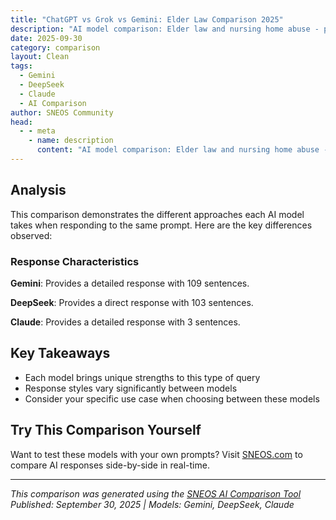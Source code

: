 ```yaml
---
title: "ChatGPT vs Grok vs Gemini: Elder Law Comparison 2025"
description: "AI model comparison: Elder law and nursing home abuse - protect elderly rights..."
date: 2025-09-30
category: comparison
layout: Clean
tags:
  - Gemini
  - DeepSeek
  - Claude
  - AI Comparison
author: SNEOS Community
head:
  - - meta
    - name: description
      content: "AI model comparison: Elder law and nursing home abuse - protect elderly rights..."
---
```


<ChatComparison
  title="ChatGPT vs Grok vs Gemini: Elder Law Comparison 2025"
  prompt="Elder law and nursing home abuse - protect elderly rights"
  :responses='{
    "Gemini": "Okay, let\u0027s break down elder law and nursing home abuse, focusing on protecting the rights of elderly individuals.  This is a critical area because older adults are particularly vulnerable to abuse and exploitation.\n\n**I. Elder Law: A Comprehensive Overview**\n\nElder law is a specialized area of law that focuses on the unique legal needs of older adults. It\u0027s not just one thing; it\u0027s a collection of legal practices that address various aspects of aging. Here\u0027s a breakdown of key areas:\n\n*   **Estate Planning:** This includes wills, trusts, powers of attorney, and advance directives (living wills and healthcare proxies).  These documents ensure that the elder\u0027s wishes regarding their assets and healthcare are respected, even if they become incapacitated.\n*   **Guardianship and Conservatorship:**  If an elder becomes unable to manage their own affairs (financial or personal), a court may appoint a guardian (for personal care decisions) or conservator (for financial decisions). Elder law attorneys help navigate this process, ensuring the elder\u0027s rights are protected and that the least restrictive option is pursued.\n*   **Medicaid Planning:**  Long-term care can be incredibly expensive.  Medicaid is a government program that can help cover these costs, but eligibility requirements are complex. Elder law attorneys advise on strategies to qualify for Medicaid while protecting assets as much as possible within legal limits. This might involve creating specific types of trusts or making strategic gifts.\n*   **Medicare:** Understanding Medicare benefits, enrollment, and appeals processes is another key area.\n*   **Social Security:**  Assistance with navigating Social Security retirement, disability, and survivor benefits.\n*   **Long-Term Care Planning:**  This encompasses various options for long-term care, including in-home care, assisted living facilities, and nursing homes. Elder law attorneys can help families evaluate these options and understand the legal and financial implications of each.\n*   **Nursing Home Issues:** This is where elder law intersects directly with nursing home abuse and neglect.  It involves issues such as:\n    *   Reviewing nursing home contracts and admission agreements.\n    *   Ensuring residents\u0027 rights are protected.\n    *   Addressing concerns about the quality of care.\n    *   Pursuing legal action in cases of abuse or neglect.\n*   **Elder Abuse Prevention and Reporting:** Elder law attorneys are often involved in educating the community about elder abuse and how to report it.\n*   **Special Needs Planning:** This overlaps with elder law when dealing with older adults who have disabilities.\n*   **Housing Issues:**  This includes issues related to senior housing, reverse mortgages, and property tax relief.\n\n**II. Nursing Home Abuse and Neglect: A Deep Dive**\n\nNursing home abuse and neglect are serious problems that can have devastating consequences for elderly residents. It\u0027s crucial to recognize the signs, understand the different forms it can take, and know how to report it.\n\n*   **Definitions:**\n    *   **Abuse:** Intentional actions that cause harm or create a risk of harm to an elderly person.\n    *   **Neglect:** Failure to provide the care, supervision, or services necessary to maintain the health and safety of an elderly person.\n\n*   **Types of Abuse:**\n    *   **Physical Abuse:** Hitting, slapping, pushing, kicking, or using restraints improperly.\n    *   **Sexual Abuse:** Any unwanted sexual contact.\n    *   **Emotional/Psychological Abuse:** Verbal threats, intimidation, humiliation, isolation, or harassment.\n    *   **Financial Exploitation:**  Misusing or stealing an elder\u0027s money or property. This can involve scams, unauthorized withdrawals, or coercing the elder to sign over assets.\n    *   **Neglect:**  Failure to provide adequate food, water, hygiene, medical care, or a safe living environment.\n    *   **Abandonment:**  Deserting an elderly person who is dependent on care.\n\n*   **Signs of Abuse and Neglect:**\n    *   **Physical Signs:** Unexplained bruises, cuts, burns, or fractures; signs of restraint; poor hygiene; weight loss; dehydration; bedsores.\n    *   **Emotional/Behavioral Signs:**  Sudden changes in behavior; withdrawal from activities; anxiety; depression; fear; agitation; reluctance to speak openly.\n    *   **Financial Signs:**  Unexplained withdrawals from bank accounts; sudden changes in financial documents; unpaid bills; missing personal belongings.\n    *   **Environmental Signs:** Unsafe or unsanitary living conditions; lack of basic necessities.\n\n*   **Causes of Nursing Home Abuse and Neglect:**\n    *   **Understaffing:**  Inadequate staffing levels can lead to overworked and stressed employees who are unable to provide proper care.\n    *   **Poor Training:**  Insufficient training can result in staff members not knowing how to properly care for residents or how to recognize and prevent abuse.\n    *   **Lack of Supervision:**  Inadequate supervision can allow abuse and neglect to go undetected.\n    *   **Burnout:**  High levels of stress and burnout among staff members can increase the risk of abuse and neglect.\n    *   **Poor Hiring Practices:**  Failing to conduct thorough background checks can result in hiring individuals with a history of abuse or neglect.\n    *   **Greed:**  Some nursing homes prioritize profits over the well-being of their residents, leading to cost-cutting measures that compromise care.\n\n**III. Protecting Elderly Rights: A Multi-Pronged Approach**\n\nProtecting the rights of elderly individuals requires a comprehensive strategy involving legal safeguards, vigilance, and proactive measures.\n\n*   **Legal Protections:**\n    *   **Federal Laws:** The Nursing Home Reform Act (part of the Omnibus Budget Reconciliation Act of 1987) sets minimum standards of care for nursing homes and guarantees residents certain rights, including the right to privacy, the right to make their own decisions, and the right to be free from abuse and neglect.\n    *   **State Laws:**  Each state has its own laws regarding elder abuse, neglect, and exploitation. These laws often define specific types of abuse, establish reporting requirements, and provide remedies for victims.\n    *   **Residents\u0027 Rights:** Nursing homes are required to inform residents of their rights and to provide them with a copy of these rights upon admission. These rights typically include the right to:\n        *   Be treated with dignity and respect.\n        *   Receive quality care.\n        *   Participate in their own care planning.\n        *   Refuse treatment.\n        *   Privacy.\n        *   Freedom from discrimination.\n        *   Manage their own finances (or have a representative do so).\n        *   Complain without fear of retaliation.\n        *   Visit with family and friends.\n\n*   **Proactive Measures:**\n    *   **Estate Planning:**  Having a comprehensive estate plan in place, including powers of attorney and advance directives, can help ensure that the elder\u0027s wishes are respected and that someone they trust is able to make decisions on their behalf if they become incapacitated.\n    *   **Careful Selection of Nursing Homes:**  Thoroughly research nursing homes before making a decision. Visit the facility, talk to residents and staff, and review the facility\u0027s record of complaints and violations. Medicare provides a Nursing Home Compare tool to help with this process.\n    *   **Regular Visits:**  Frequent visits from family and friends can help ensure that the elder is receiving proper care and that any signs of abuse or neglect are detected early.\n    *   **Communication:**  Maintain open communication with the elder, their caregivers, and the nursing home staff.\n    *   **Advocacy:**  Advocate for the elder\u0027s rights and needs. If you have concerns about their care, address them promptly with the nursing home administration.\n    *   **Financial Oversight:**  Monitor the elder\u0027s finances for any signs of exploitation.\n\n*   **Reporting Abuse and Neglect:**\n    *   **Who to Report To:**\n        *   **Nursing Home Administration:**  Report the abuse or neglect to the nursing home administrator.\n        *   **State Licensing Agency:**  Contact the state agency that licenses and regulates nursing homes.\n        *   **Adult Protective Services (APS):**  Report the abuse or neglect to APS, which is a state agency that investigates reports of elder abuse.\n        *   **Long-Term Care Ombudsman:**  Contact the Long-Term Care Ombudsman, who is an advocate for residents of nursing homes and assisted living facilities.\n        *   **Law Enforcement:**  If the abuse involves a crime, report it to the police.\n    *   **How to Report:**  Most states have a hotline or online reporting system for reporting elder abuse.\n    *   **Confidentiality:**  In many states, reporters of elder abuse are protected from liability and their identity is kept confidential.\n\n*   **Legal Action:**\n    *   **When to Consult an Attorney:**  If you suspect that an elder has been a victim of nursing home abuse or neglect, it is important to consult with an experienced elder law attorney as soon as possible.\n    *   **Types of Legal Claims:**\n        *   **Negligence:**  A claim that the nursing home or its staff failed to provide reasonable care, resulting in injury to the resident.\n        *   **Medical Malpractice:**  A claim that a healthcare professional at the nursing home provided substandard medical care, resulting in injury to the resident.\n        *   **Assault and Battery:**  A claim that the resident was intentionally physically harmed.\n        *   **Wrongful Death:**  A claim that the resident died as a result of abuse or neglect.\n    *   **Damages:**  Damages that may be recovered in a nursing home abuse case include:\n        *   Medical expenses\n        *   Pain and suffering\n        *   Emotional distress\n        *   Punitive damages (in some cases)\n\n**IV. Resources**\n\n*   **National Center on Elder Abuse (NCEA):** [https://ncea.acl.gov/](https://ncea.acl.gov/)\n*   **Administration on Aging (AoA):** [https://acl.gov/](https://acl.gov/)\n*   **The National Long-Term Care Ombudsman Resource Center:** [https://ltcombudsman.org/](https://ltcombudsman.org/)\n*   **Medicare.gov:** [https://www.medicare.gov/](https://www.medicare.gov/) (For Nursing Home Compare)\n*   **Your State\u0027s Adult Protective Services (APS) Agency:**  Search online for \u0022[Your State] Adult Protective Services.\u0022\n*   **State Bar Associations:**  Many state bar associations have sections on elder law and can provide referrals to qualified attorneys.\n*   **National Academy of Elder Law Attorneys (NAELA):**  [https://www.naela.org/](https://www.naela.org/) (Provides a directory of elder law attorneys)\n\n**In Conclusion**\n\nProtecting the rights of elderly individuals requires a proactive and vigilant approach. By understanding the legal protections available, recognizing the signs of abuse and neglect, and taking steps to prevent it, we can help ensure that older adults receive the care and respect they deserve.  If you suspect elder abuse, report it immediately. Don\u0027t wait.  Early intervention can save lives and prevent further harm. Consulting with an elder law attorney is crucial for navigating the complexities of these situations and ensuring that the elder\u0027s rights are protected.\n",
    "DeepSeek": "Of course. This is a critical and complex area of law. Protecting the rights and well-being of our elderly population, especially those in nursing homes and long-term care facilities, is a paramount concern.\n\nHere is a comprehensive guide to elder law and nursing home abuse, focusing on how to protect elderly rights.\n\n---\n\n### **Part 1: Understanding Elder Law**\n\nElder law is a specialized legal practice focused on the needs and challenges of older adults and their families. It\u0027s not just about one thing; it\u0027s a holistic approach that covers a wide range of issues.\n\n**Key Areas of Elder Law:**\n\n1.  **Long-Term Care Planning:** This involves planning for the possibility of needing nursing home care. Key tools include:\n    *   **Medicaid Planning:** Strategizing to qualify for Medicaid (which pays for most long-term care) while protecting assets for a spouse or heirs, following strict legal guidelines.\n    *   **Veterans Benefits:** Assisting veterans and their spouses in obtaining Aid and Attendance benefits to help pay for care.\n\n2.  **Guardianship/Conservatorship:** When an elderly person becomes incapacitated and can no longer make decisions for themselves, a court can appoint a guardian (for personal decisions) and/or a conservator (for financial decisions). Elder law attorneys help families through this process, which is designed to protect the vulnerable individual.\n\n3.  **Advance Directives:** Ensuring an individual\u0027s wishes are known and respected.\n    *   **Durable Power of Attorney:** Names an \u0022agent\u0022 to handle financial matters if the person becomes incapacitated.\n    *   **Healthcare Power of Attorney (or Proxy):** Names an agent to make medical decisions.\n    *   **Living Will:** Outlines wishes for end-of-life medical care.\n    *   **HIPAA Authorization:** Allows family members to access medical information.\n\n4.  **Estate Planning and Probate:**\n    *   **Wills and Trusts:** Ensuring assets are distributed according to the person\u0027s wishes, often in a way that minimizes taxes and avoids probate.\n    *   **Probate Administration:** Guiding families through the court process of administering an estate after death.\n\n5.  **Social Security and Retirement Benefits:** Advising on when and how to claim benefits for maximum advantage.\n\n---\n\n### **Part 2: Nursing Home Abuse - Recognizing and Responding**\n\nNursing home abuse is a devastating breach of trust. It can be intentional or result from neglect (failure to act). Recognizing the signs is the first step to protection.\n\n#### **Types of Nursing Home Abuse \u0026 Neglect**\n\n*   **Physical Abuse:** Infliction of physical pain or injury.\n    *   **Signs:** Unexplained bruises, burns, cuts, or fractures; broken glasses; signs of restraint (welts on wrists); the resident flinching at touch.\n*   **Emotional/Psychological Abuse:** Infliction of mental anguish through verbal or non-verbal acts.\n    *   **Signs:** Withdrawal from normal activities, sudden changes in behavior (e.g., sucking, mumbling), fear of certain staff members, humiliation, and threats.\n*   **Sexual Abuse:** Non-consensual sexual contact of any kind.\n    *   **Signs:** Bruises around breasts or genitals, unexplained STDs, vaginal or anal bleeding, torn or bloody underclothing.\n*   **Financial Exploitation:** Illegal or improper use of a resident\u0027s funds, property, or assets.\n    *   **Signs:** Unexplained withdrawals from bank accounts, sudden changes in a will or power of attorney, missing cash or belongings, unpaid bills despite available funds.\n*   **Neglect:** Failure to provide the necessary care, resulting in harm or risk of harm. This is the most common form of abuse.\n    *   **Signs:** Bedsores (pressure ulcers), malnutrition, dehydration, poor personal hygiene, unsanitary living conditions, untreated medical problems, being left soiled for long periods.\n*   **Abandonment:** Desertion of a vulnerable elder by anyone who has assumed responsibility for their care.\n\n#### **The Nursing Home Bill of Rights**\n\nBy law, under the Federal Nursing Home Reform Act, every nursing home resident is guaranteed a set of fundamental rights. These include the right to:\n\n*   Be treated with dignity and respect.\n*   Be free from abuse, neglect, and restraints.\n*   Privacy and confidentiality.\n*   Participate in their own care and make choices about their life.\n*   Voice grievances without fear of retaliation.\n*   Have visits from family and friends.\n*   Manage their own finances (or choose someone to do so).\n\n---\n\n### **Part 3: How to Protect Elderly Rights - A Step-by-Step Action Plan**\n\nIf you suspect abuse or neglect, act immediately.\n\n**Step 1: Ensure Immediate Safety**\nIf the situation is life-threatening, **call 911**. For non-emergency but serious concerns, consider removing your loved one from the facility temporarily if it is safe to do so.\n\n**Step 2: Document Everything**\nKeep a detailed journal. Note:\n*   Dates, times, and specifics of any incidents or concerning conditions.\n*   Photographs of injuries or poor conditions (e.g., soiled bedding, lack of water).\n*   Names of staff involved and any witnesses.\n*   Your communications with the facility (who you spoke with, what was said).\n\n**Step 3: Report the Abuse**\nYou have multiple avenues for reporting. You can and should use more than one.\n*   **Facility Administration:** Report your concerns to the Director of Nursing or the Administrator. Follow up in writing.\n*   **State Survey Agency:** Every state has an agency that licenses and inspects nursing homes. They are required to investigate complaints. (You can find your state\u0027s agency through the [Eldercare Locator](https://eldercare.acl.gov/)).\n*   **Adult Protective Services (APS):** Every state has an APS agency to investigate reports of abuse, neglect, and exploitation of vulnerable adults.\n*   **Long-Term Care Ombudsman:** This is a crucial, free, and confidential resource. Ombudsmen are advocates for residents\u0027 rights. They work to resolve problems and are independent of the nursing home. Find your local Ombudsman through the [Eldercare Locator](https://eldercare.acl.gov/).\n\n**Step 4: Seek Medical Attention**\nHave the elderly person seen by an independent physician to document injuries and treat any medical issues resulting from the abuse or neglect. This also creates an official medical record.\n\n**Step 5: Consult an Elder Law Attorney**\nAn experienced elder law attorney is essential. They can:\n*   Advise you on the best legal course of action.\n*   Help you secure your loved one\u0027s safety and assets.\n*   Navigate the complex web of state and federal regulations.\n*   File a lawsuit for damages if appropriate. This can compensate for medical bills, pain and suffering, and can force the facility to change its practices to protect others.\n\n---\n\n### **Part 4: Prevention is Key**\n\n*   **Visit Frequently and at Unexpected Times:** Your presence is a powerful deterrent to abuse.\n*   **Ask Questions:** Be involved in care planning meetings. Ask about medications, treatments, and any changes in condition.\n*   **Build Relationships with Staff:** Knowing the caregivers by name fosters accountability and better communication.\n*   **Trust Your Instincts:** If something feels wrong, it probably is. Investigate and ask questions.\n\n### **Resources**\n\n*   **National Center on Elder Abuse (NCEA):** [https://ncea.acl.gov/](https://ncea.acl.gov/)\n*   **Eldercare Locator (1-800-677-1116):** [https://eldercare.acl.gov/](https://eldercare.acl.gov/) - Connects you to local resources.\n*   **Consumer Voice:** [https://theconsumervoice.org/](https://theconsumervoice.org/) - A leading national advocate for quality long-term care.\n\nProtecting our elders requires vigilance, knowledge, and the courage to speak up. By understanding their rights and the resources available, we can ensure they live their later years with the safety, dignity, and respect they deserve.",
    "Claude": "# Elder Law \u0026 Nursing Home Abuse Prevention\n\n## Key Areas of Elder Law\n\n### **Legal Rights Protection**\n- **Healthcare decisions** and advance directives\n- **Financial power of attorney** safeguards\n- **Estate planning** and asset protection\n- **Social Security and Medicare** benefits advocacy\n- **Age discrimination** in employment and housing\n\n### **Guardianship \u0026 Conservatorship**\n- Court-appointed protection for incapacitated seniors\n- Limited vs. full guardianship options\n- Regular court oversight requirements\n- Rights restoration procedures\n\n## Nursing Home Abuse Prevention\n\n### **Types of Abuse to Watch For**\n**Physical Abuse:**\n- Unexplained bruises, cuts, or injuries\n- Broken bones or sprains\n- Signs of restraint use\n\n**Emotional/Psychological Abuse:**\n- Sudden behavioral changes\n- Withdrawal or fearfulness\n- Depression or agitation\n\n**Financial Abuse:**\n- Unexplained account withdrawals\n- Missing personal items\n- Suspicious financial documents\n\n**Neglect:**\n- Poor hygiene or nutrition\n- Untreated medical conditions\n- Unsafe living conditions\n\n### **Protective Measures**\n\n**Before Placement:**\n- Research facility ratings and inspection reports\n- Visit multiple times, including evenings/weekends\n- Check staff-to-resident ratios\n- Review contracts carefully\n\n**Ongoing Monitoring:**\n- Regular unannounced visits\n- Build relationships with staff\n- Document any concerns with photos/notes\n- Stay involved in care planning\n\n## Legal Protections \u0026 Resources\n\n### **Federal Laws**\n- **Nursing Home Reform Act** - Quality standards and residents\u0027 rights\n- **Elder Justice Act** - Abuse prevention and prosecution\n- **Older Americans Act** - Community services and protection\n\n### **Residents\u0027 Rights Include:**\n- Dignity and respect in care\n- Freedom from abuse and restraints\n- Privacy and confidentiality\n- Participation in care decisions\n- Access to medical records\n- Right to file complaints without retaliation\n\n### **Reporting Mechanisms**\n- **State ombudsman programs** - Independent advocates\n- **Adult Protective Services** - Investigate abuse/neglect\n- **State health departments** - Facility licensing oversight\n- **Local law enforcement** - Criminal matters\n\n## When to Seek Legal Help\n\n### **Warning Signs:**\n- Facility refuses access or information\n- Pattern of unexplained incidents\n- Serious injury or medical emergency\n- Financial exploitation suspected\n- Wrongful death circumstances\n\n### **Legal Remedies Available:**\n- Civil lawsuits for damages\n- Injunctive relief to improve conditions\n- Facility license revocation proceedings\n- Criminal prosecution referrals\n- Insurance claims assistance\n\n## Prevention Strategies\n\n### **Family Involvement:**\n- Create visiting schedules with multiple family members\n- Participate in resident/family councils\n- Know your loved one\u0027s medications and care plan\n- Maintain outside social connections\n\n### **Documentation:**\n- Keep detailed records of all interactions\n- Photograph any concerning conditions\n- Maintain correspondence with facility\n- Track medical appointments and treatments\n\n### **Professional Support:**\n- Elder law attorneys for legal guidance\n- Geriatric care managers for oversight\n- Patient advocates for healthcare navigation\n- Financial advisors for asset protection\n\n**Remember:** Early intervention and consistent advocacy are the best protections for elderly rights and safety.\n\nWould you like me to elaborate on any specific aspect of elder law or abuse prevention?"
  }'
  published-date="13:16"
/>

## Analysis

This comparison demonstrates the different approaches each AI model takes when responding to the same prompt. Here are the key differences observed:

### Response Characteristics

**Gemini**: Provides a detailed response with 109 sentences. 

**DeepSeek**: Provides a direct response with 103 sentences. 

**Claude**: Provides a detailed response with 3 sentences. 

## Key Takeaways

- Each model brings unique strengths to this type of query
- Response styles vary significantly between models
- Consider your specific use case when choosing between these models

## Try This Comparison Yourself

Want to test these models with your own prompts? Visit [SNEOS.com](https://sneos.com) to compare AI responses side-by-side in real-time.

---

*This comparison was generated using the [SNEOS AI Comparison Tool](https://sneos.com)*
*Published: September 30, 2025 | Models: Gemini, DeepSeek, Claude*

